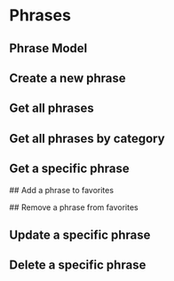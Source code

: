 # Phrases

## Phrase Model

## Create a new phrase

## Get all phrases

## Get all phrases by category

## Get a specific phrase

## Add a phrase to favorites

## Remove a phrase from favorites

## Update a specific phrase

## Delete a specific phrase
